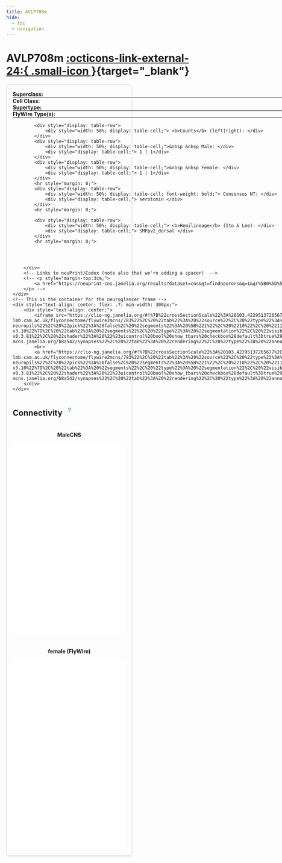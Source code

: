 ```yaml
---
title: AVLP708m
hide:
  - toc
  - navigation
---
```


<!-- this links the font-awesome stylesheet v4 -->
<link rel="stylesheet" href="https://cdnjs.cloudflare.com/ajax/libs/font-awesome/4.7.0/css/font-awesome.min.css">

# AVLP708m [:octicons-link-external-24:{ .small-icon }]( https://neuprint-cns.janelia.org/results?dataset=cns&qt=findneurons&q=1&qr%5B0%5D%5Bcode%5D=fn&qr%5B0%5D%5Bds%5D=cns&qr%5B0%5D%5Bpm%5D%5Bdataset%5D=cns&qr%5B0%5D%5Bpm%5D%5BinputMatchAny%5D=false&qr%5B0%5D%5Bpm%5D%5BoutputMatchAny%5D=false&qr%5B0%5D%5Bpm%5D%5Ball_segments%5D=false&qr%5B0%5D%5Bpm%5D%5Benable_contains%5D=true&qr%5B0%5D%5Bpm%5D%5Bneuron_name%5D=AVLP708m&qr%5B0%5D%5BvisProps%5D%5BrowsPerPage%5D=25&tab=0 "View on NeuPrint"){target="_blank"}


<div style="display: flex; flex-wrap: wrap; justify-content: space-between; gap: 10px;">
    <div style="border: 1px solid #ddd; border-radius: 8px; padding: 16px; box-shadow: 0 2px 4px rgba(0, 0, 0, 0.1); flex: .4; min-width: 300px;">
        <div style="width: 100%; display: table;">
            <!-- These are the individual properties for the summary -->
            <div style="display: table-row">
                <div style="width: 50%; display: table-cell; font-weight: bold;"> Superclass: </div>
                <div style="display: table-cell;"> cb_intrinsic </div>
            </div>
            <hr style="margin: 0;">
            <div style="display: table-row">
                <div style="width: 50%; display: table-cell; font-weight: bold;"> Cell Class: </div>
                <div style="display: table-cell;"> None </div>
            </div>
            <div style="display: table-row">
                <div style="width: 50%; display: table-cell; font-weight: bold;"> Supertype: </div>
                <div style="display: table-cell;"> 13171 </div> <!--add link-->
            </div>
            <hr style="margin: 0;">
            <div style="display: table-row">
                <div style="width: 50%; display: table-cell; font-weight: bold;"> FlyWire Type(s): </div>
                <div style="display: table-cell;"> CL144 </div>
            </div>
            <hr style="margin: 0;">
            
            
            
            
            <div style="display: table-row">
                <div style="width: 50%; display: table-cell;"> <b>Counts</b> (left|right): </div>
            </div>
            <div style="display: table-row">
                <div style="width: 50%; display: table-cell;">&nbsp &nbsp Male: </div>
                <div style="display: table-cell;"> 1 | 1</div>
            </div>
            <div style="display: table-row">
                <div style="width: 50%; display: table-cell;">&nbsp &nbsp Female: </div>
                <div style="display: table-cell;"> 1 | 1</div>
            </div>
            <hr style="margin: 0;">
            <div style="display: table-row">
                <div style="width: 50%; display: table-cell; font-weight: bold;"> Consensus NT: </div>
                <div style="display: table-cell;"> serotonin </div>
            </div>
            <hr style="margin: 0;">
            
            <div style="display: table-row">
                <div style="width: 50%; display: table-cell;"> <b>Hemilineage</b> (Ito & Lee): </div>
                <div style="display: table-cell;"> SMPpv2_dorsal </div>
            </div>
            <hr style="margin: 0;">
            
            
            
            
        </div>
        <!-- Links to neuPrint/Codex (note also that we're adding a spacer)  -->
        <!-- <p style="margin-top:3cm;">
            <a href="https://neuprint-cns.janelia.org/results?dataset=cns&qt=findneurons&q=1&qr%5B0%5D%5Bcode%5D=fn&qr%5B0%5D%5Bds%5D=cns&qr%5B0%5D%5Bpm%5D%5Bdataset%5D=cns&qr%5B0%5D%5Bpm%5D%5BinputMatchAny%5D=false&qr%5B0%5D%5Bpm%5D%5BoutputMatchAny%5D=false&qr%5B0%5D%5Bpm%5D%5Ball_segments%5D=false&qr%5B0%5D%5Bpm%5D%5Benable_contains%5D=true&qr%5B0%5D%5Bpm%5D%5Bneuron_name%5D=AVLP708m&qr%5B0%5D%5BvisProps%5D%5BrowsPerPage%5D=25&tab=0" target="_blank">See on neuPrint</a>
        </p> -->
    </div>
    <!-- This is the container for the neuroglancer frame -->
    <div style="text-align: center; flex: .7; min-width: 300px;">
        <div style="text-align: center;">
            <iframe src="https://clio-ng.janelia.org/#!%7B%22crossSectionScale%22%3A%20103.42295137265677%2C%20%22dimensions%22%3A%20%7B%22x%22%3A%20%5B8e-09%2C%20%22m%22%5D%2C%20%22y%22%3A%20%5B8e-09%2C%20%22m%22%5D%2C%20%22z%22%3A%20%5B8e-09%2C%20%22m%22%5D%7D%2C%20%22layers%22%3A%20%5B%7B%22blend%22%3A%20%22default%22%2C%20%22name%22%3A%20%22em%22%2C%20%22shaderControls%22%3A%20%7B%7D%2C%20%22source%22%3A%20%7B%22enableDefaultSubsources%22%3A%20false%2C%20%22subsources%22%3A%20%7B%22default%22%3A%20true%7D%2C%20%22url%22%3A%20%22precomputed%3A//gs%3A//cns-full-clahe%22%7D%2C%20%22tab%22%3A%20%22source%22%2C%20%22type%22%3A%20%22image%22%7D%2C%20%7B%22name%22%3A%20%22maleCNS%22%2C%20%22segmentDefaultColor%22%3A%20%22%2300e9e7%22%2C%20%22segments%22%3A%20%5B%2213171%22%2C%20%2214350%22%5D%2C%20%22selectedAlpha%22%3A%200.14%2C%20%22source%22%3A%20%7B%22enableDefaultSubsources%22%3A%20false%2C%20%22subsources%22%3A%20%7B%22default%22%3A%20true%2C%20%22meshes%22%3A%20true%7D%2C%20%22url%22%3A%20%22dvid%3A//https%3A//emdata-mcns.janelia.org/b8a542/segmentation%3Fdvid-service%3Dhttps%3A//ngsupport-bmcp5imp6q-uk.a.run.app%22%7D%2C%20%22tab%22%3A%20%22source%22%2C%20%22toolBindings%22%3A%20%7B%22Q%22%3A%20%22selectSegments%22%7D%2C%20%22type%22%3A%20%22segmentation%22%7D%2C%20%7B%22name%22%3A%20%22female%20%28FlyWire%29%22%2C%20%22segmentDefaultColor%22%3A%20%22%23e511d0%22%2C%20%22segments%22%3A%20%5B%22720575940639331829%22%2C%20%22720575940615950453%22%5D%2C%20%22selectedAlpha%22%3A%200.14%2C%20%22source%22%3A%20%22precomputed%3A//https%3A//flyem.mrc-lmb.cam.ac.uk/flyconnectome/flywire2mcns/783%22%2C%20%22tab%22%3A%20%22source%22%2C%20%22type%22%3A%20%22segmentation%22%7D%2C%20%7B%22colorSeed%22%3A%201336242844%2C%20%22meshSilhouetteRendering%22%3A%207%2C%20%22name%22%3A%20%22brain-neuropil-shell%22%2C%20%22pick%22%3A%20false%2C%20%22saturation%22%3A%200%2C%20%22segmentDefaultColor%22%3A%20%22%23ffffff%22%2C%20%22segments%22%3A%20%5B%221%22%2C%20%222%22%2C%20%223%22%5D%2C%20%22selectedAlpha%22%3A%200%2C%20%22source%22%3A%20%7B%22enableDefaultSubsources%22%3A%20false%2C%20%22subsources%22%3A%20%7B%22default%22%3A%20true%2C%20%22mesh%22%3A%20true%2C%20%22properties%22%3A%20true%7D%2C%20%22url%22%3A%20%22precomputed%3A//gs%3A//flyem-cns-roi-7c971aa681da83f9a074a1f0e8ef60f4/fullbrain-major-shells%22%7D%2C%20%22tab%22%3A%20%22rendering%22%2C%20%22type%22%3A%20%22segmentation%22%7D%2C%20%7B%22colorSeed%22%3A%201336242844%2C%20%22meshSilhouetteRendering%22%3A%207%2C%20%22name%22%3A%20%22vnc-neuropil-shell%22%2C%20%22pick%22%3A%20false%2C%20%22saturation%22%3A%200%2C%20%22segmentDefaultColor%22%3A%20%22%23ffffff%22%2C%20%22segments%22%3A%20%5B%221%22%5D%2C%20%22selectedAlpha%22%3A%200%2C%20%22source%22%3A%20%7B%22enableDefaultSubsources%22%3A%20false%2C%20%22subsources%22%3A%20%7B%22default%22%3A%20true%2C%20%22mesh%22%3A%20true%2C%20%22properties%22%3A%20true%7D%2C%20%22url%22%3A%20%22precomputed%3A//gs%3A//flyem-cns-roi-7c971aa681da83f9a074a1f0e8ef60f4/vnc-neuropil-shell%22%7D%2C%20%22tab%22%3A%20%22rendering%22%2C%20%22type%22%3A%20%22segmentation%22%7D%2C%20%7B%22meshSilhouetteRendering%22%3A%204%2C%20%22name%22%3A%20%22brain-neuropils%22%2C%20%22pick%22%3A%20false%2C%20%22segments%22%3A%20%5B%221%22%2C%20%2210%22%2C%20%2211%22%2C%20%2212%22%2C%20%2213%22%2C%20%2214%22%2C%20%2215%22%2C%20%2216%22%2C%20%2217%22%2C%20%2218%22%2C%20%2219%22%2C%20%222%22%2C%20%2220%22%2C%20%2221%22%2C%20%2222%22%2C%20%2223%22%2C%20%2224%22%2C%20%2225%22%2C%20%2226%22%2C%20%2227%22%2C%20%2228%22%2C%20%2229%22%2C%20%223%22%2C%20%2230%22%2C%20%2231%22%2C%20%2232%22%2C%20%2233%22%2C%20%2234%22%2C%20%2235%22%2C%20%2236%22%2C%20%2237%22%2C%20%2238%22%2C%20%2239%22%2C%20%224%22%2C%20%2240%22%2C%20%2241%22%2C%20%2242%22%2C%20%2243%22%2C%20%2244%22%2C%20%2245%22%2C%20%2246%22%2C%20%2247%22%2C%20%2248%22%2C%20%2249%22%2C%20%225%22%2C%20%2250%22%2C%20%2251%22%2C%20%2252%22%2C%20%2253%22%2C%20%2254%22%2C%20%2255%22%2C%20%2256%22%2C%20%2257%22%2C%20%2258%22%2C%20%2259%22%2C%20%226%22%2C%20%2260%22%2C%20%2261%22%2C%20%2262%22%2C%20%2263%22%2C%20%2264%22%2C%20%2265%22%2C%20%2266%22%2C%20%2267%22%2C%20%2268%22%2C%20%2269%22%2C%20%227%22%2C%20%2270%22%2C%20%2271%22%2C%20%2272%22%2C%20%2273%22%2C%20%2274%22%2C%20%2275%22%2C%20%2276%22%2C%20%2277%22%2C%20%2278%22%2C%20%2279%22%2C%20%228%22%2C%20%2280%22%2C%20%2281%22%2C%20%2282%22%2C%20%2283%22%2C%20%2284%22%2C%20%2285%22%2C%20%2286%22%2C%20%229%22%2C%20%2293%22%2C%20%2294%22%2C%20%2295%22%2C%20%2296%22%5D%2C%20%22selectedAlpha%22%3A%200%2C%20%22source%22%3A%20%7B%22enableDefaultSubsources%22%3A%20false%2C%20%22subsources%22%3A%20%7B%22default%22%3A%20true%2C%20%22mesh%22%3A%20true%2C%20%22properties%22%3A%20true%7D%2C%20%22url%22%3A%20%22precomputed%3A//gs%3A//flyem-cns-roi-7c971aa681da83f9a074a1f0e8ef60f4/fullbrain-roi-v3.10%22%7D%2C%20%22tab%22%3A%20%22segments%22%2C%20%22type%22%3A%20%22segmentation%22%2C%20%22visible%22%3A%20false%7D%2C%20%7B%22meshSilhouetteRendering%22%3A%204%2C%20%22name%22%3A%20%22vnc-neuropils%22%2C%20%22pick%22%3A%20false%2C%20%22segments%22%3A%20%5B%2210%22%2C%20%2211%22%2C%20%2212%22%2C%20%2213%22%2C%20%2214%22%2C%20%2215%22%2C%20%2216%22%2C%20%2217%22%2C%20%2218%22%2C%20%2219%22%2C%20%2220%22%2C%20%2221%22%2C%20%2222%22%2C%20%2223%22%2C%20%2224%22%2C%20%2225%22%2C%20%2226%22%2C%20%2227%22%2C%20%224%22%2C%20%225%22%2C%20%226%22%2C%20%227%22%2C%20%228%22%2C%20%229%22%5D%2C%20%22selectedAlpha%22%3A%200%2C%20%22source%22%3A%20%7B%22enableDefaultSubsources%22%3A%20false%2C%20%22subsources%22%3A%20%7B%22default%22%3A%20true%2C%20%22mesh%22%3A%20true%2C%20%22properties%22%3A%20true%7D%2C%20%22url%22%3A%20%22precomputed%3A//gs%3A//flyem-cns-roi-7c971aa681da83f9a074a1f0e8ef60f4/malecns-vnc-neuropil-roi-v0%22%7D%2C%20%22tab%22%3A%20%22segments%22%2C%20%22type%22%3A%20%22segmentation%22%2C%20%22visible%22%3A%20false%7D%2C%20%7B%22filterBySegmentation%22%3A%20%5B%22segments%22%5D%2C%20%22linkedSegmentationLayer%22%3A%20%7B%22segments%22%3A%20%22maleCNS%22%7D%2C%20%22name%22%3A%20%22synapses-v0.3.81%22%2C%20%22shader%22%3A%20%22%23uicontrol%20bool%20show_tbars%20checkbox%28default%3Dtrue%29%5Cn%23uicontrol%20bool%20show_psds%20checkbox%28default%3Dtrue%29%5Cn%23uicontrol%20float%20confidence_threshold%20slider%28min%3D0.0%2C%20max%3D1.0%2C%20step%3D0.1%2C%20default%3D0.5%29%5Cn%5Cn%23uicontrol%20float%20radius%20slider%28min%3D3%2C%20max%3D20%2C%20step%3D1%2C%20default%3D5%29%5Cn%23uicontrol%20float%20opacity%20slider%28min%3D0%2C%20max%3D1%2C%20step%3D0.1%2C%20default%3D1%29%5Cn%23uicontrol%20float%20opacity3D%20slider%28min%3D0%2C%20max%3D1%2C%20step%3D0.1%2C%20default%3D1%29%5Cn%23uicontrol%20vec3%20tbar_color%20color%28default%3D%5C%22%23FFFF00%5C%22%29%5Cn%23uicontrol%20vec3%20psd_color%20color%28default%3D%5C%22%23808080%5C%22%29%5Cn%5Cnvoid%20main%28%29%20%7B%5Cn%20%20if%20%28prop_confidence%28%29%20%3C%20confidence_threshold%29%20%7B%5Cn%20%20%20%20%20%20discard%3B%5Cn%20%20%7D%5Cn%5Cn%20%20setPointMarkerSize%28radius%29%3B%5Cn%20%20float%20final_opacity%20%3D%20PROJECTION_VIEW%20%3F%20opacity3D%20%3A%20opacity%3B%5Cn%20%20setPointMarkerBorderColor%28vec4%280%2C%200%2C%200%2C%20final_opacity%29%29%3B%5Cn%5Cn%20%20if%20%28prop_rendering_attribute%28%29%20%3D%3D%204%29%20%7B%5Cn%20%20%20%20if%20%28%21show_tbars%29%5Cn%20%20%20%20%20%20discard%3B%5Cn%20%20%20%20setColor%28vec4%28tbar_color%2C%20final_opacity%29%29%3B%5Cn%20%20%7D%20else%20if%20%28prop_rendering_attribute%28%29%20%3D%3D%205%29%20%7B%5Cn%20%20%20%20if%20%28%21show_psds%29%5Cn%20%20%20%20%20%20discard%3B%5Cn%20%20%20%20setColor%28vec4%28psd_color%2C%20final_opacity%29%29%3B%5Cn%20%20%7D%20else%20%7B%5Cn%20%20%20%20setColor%28vec4%28defaultColor%28%29%2C%20final_opacity%29%29%3B%5Cn%20%20%7D%5Cn%7D%5Cn%22%2C%20%22source%22%3A%20%22dvid%3A//https%3A//emdata-mcns.janelia.org/b8a542/synapses%22%2C%20%22tab%22%3A%20%22rendering%22%2C%20%22type%22%3A%20%22annotation%22%2C%20%22visible%22%3A%20false%7D%5D%2C%20%22layout%22%3A%20%223d%22%2C%20%22position%22%3A%20%5B49318.5%2C%2027318.5%2C%2031583.5%5D%2C%20%22projectionScale%22%3A%2059240.674328068664%2C%20%22selectedLayer%22%3A%20%7B%22layer%22%3A%20%22female%20%28FlyWire%29%22%7D%2C%20%22showAxisLines%22%3A%20false%2C%20%22showSlices%22%3A%20false%2C%20%22title%22%3A%20%22CNS-v0.3.81%22%7D" width="100%" height="500px" style="border:none;"></iframe>
            <br>
            <a href="https://clio-ng.janelia.org/#!%7B%22crossSectionScale%22%3A%20103.42295137265677%2C%20%22dimensions%22%3A%20%7B%22x%22%3A%20%5B8e-09%2C%20%22m%22%5D%2C%20%22y%22%3A%20%5B8e-09%2C%20%22m%22%5D%2C%20%22z%22%3A%20%5B8e-09%2C%20%22m%22%5D%7D%2C%20%22layers%22%3A%20%5B%7B%22blend%22%3A%20%22default%22%2C%20%22name%22%3A%20%22em%22%2C%20%22shaderControls%22%3A%20%7B%7D%2C%20%22source%22%3A%20%7B%22enableDefaultSubsources%22%3A%20false%2C%20%22subsources%22%3A%20%7B%22default%22%3A%20true%7D%2C%20%22url%22%3A%20%22precomputed%3A//gs%3A//cns-full-clahe%22%7D%2C%20%22tab%22%3A%20%22source%22%2C%20%22type%22%3A%20%22image%22%7D%2C%20%7B%22name%22%3A%20%22maleCNS%22%2C%20%22segmentDefaultColor%22%3A%20%22%2300e9e7%22%2C%20%22segments%22%3A%20%5B%2213171%22%2C%20%2214350%22%5D%2C%20%22selectedAlpha%22%3A%200.14%2C%20%22source%22%3A%20%7B%22enableDefaultSubsources%22%3A%20false%2C%20%22subsources%22%3A%20%7B%22default%22%3A%20true%2C%20%22meshes%22%3A%20true%7D%2C%20%22url%22%3A%20%22dvid%3A//https%3A//emdata-mcns.janelia.org/b8a542/segmentation%3Fdvid-service%3Dhttps%3A//ngsupport-bmcp5imp6q-uk.a.run.app%22%7D%2C%20%22tab%22%3A%20%22source%22%2C%20%22toolBindings%22%3A%20%7B%22Q%22%3A%20%22selectSegments%22%7D%2C%20%22type%22%3A%20%22segmentation%22%7D%2C%20%7B%22name%22%3A%20%22female%20%28FlyWire%29%22%2C%20%22segmentDefaultColor%22%3A%20%22%23e511d0%22%2C%20%22segments%22%3A%20%5B%22720575940639331829%22%2C%20%22720575940615950453%22%5D%2C%20%22selectedAlpha%22%3A%200.14%2C%20%22source%22%3A%20%22precomputed%3A//https%3A//flyem.mrc-lmb.cam.ac.uk/flyconnectome/flywire2mcns/783%22%2C%20%22tab%22%3A%20%22source%22%2C%20%22type%22%3A%20%22segmentation%22%7D%2C%20%7B%22colorSeed%22%3A%201336242844%2C%20%22meshSilhouetteRendering%22%3A%207%2C%20%22name%22%3A%20%22brain-neuropil-shell%22%2C%20%22pick%22%3A%20false%2C%20%22saturation%22%3A%200%2C%20%22segmentDefaultColor%22%3A%20%22%23ffffff%22%2C%20%22segments%22%3A%20%5B%221%22%2C%20%222%22%2C%20%223%22%5D%2C%20%22selectedAlpha%22%3A%200%2C%20%22source%22%3A%20%7B%22enableDefaultSubsources%22%3A%20false%2C%20%22subsources%22%3A%20%7B%22default%22%3A%20true%2C%20%22mesh%22%3A%20true%2C%20%22properties%22%3A%20true%7D%2C%20%22url%22%3A%20%22precomputed%3A//gs%3A//flyem-cns-roi-7c971aa681da83f9a074a1f0e8ef60f4/fullbrain-major-shells%22%7D%2C%20%22tab%22%3A%20%22rendering%22%2C%20%22type%22%3A%20%22segmentation%22%7D%2C%20%7B%22colorSeed%22%3A%201336242844%2C%20%22meshSilhouetteRendering%22%3A%207%2C%20%22name%22%3A%20%22vnc-neuropil-shell%22%2C%20%22pick%22%3A%20false%2C%20%22saturation%22%3A%200%2C%20%22segmentDefaultColor%22%3A%20%22%23ffffff%22%2C%20%22segments%22%3A%20%5B%221%22%5D%2C%20%22selectedAlpha%22%3A%200%2C%20%22source%22%3A%20%7B%22enableDefaultSubsources%22%3A%20false%2C%20%22subsources%22%3A%20%7B%22default%22%3A%20true%2C%20%22mesh%22%3A%20true%2C%20%22properties%22%3A%20true%7D%2C%20%22url%22%3A%20%22precomputed%3A//gs%3A//flyem-cns-roi-7c971aa681da83f9a074a1f0e8ef60f4/vnc-neuropil-shell%22%7D%2C%20%22tab%22%3A%20%22rendering%22%2C%20%22type%22%3A%20%22segmentation%22%7D%2C%20%7B%22meshSilhouetteRendering%22%3A%204%2C%20%22name%22%3A%20%22brain-neuropils%22%2C%20%22pick%22%3A%20false%2C%20%22segments%22%3A%20%5B%221%22%2C%20%2210%22%2C%20%2211%22%2C%20%2212%22%2C%20%2213%22%2C%20%2214%22%2C%20%2215%22%2C%20%2216%22%2C%20%2217%22%2C%20%2218%22%2C%20%2219%22%2C%20%222%22%2C%20%2220%22%2C%20%2221%22%2C%20%2222%22%2C%20%2223%22%2C%20%2224%22%2C%20%2225%22%2C%20%2226%22%2C%20%2227%22%2C%20%2228%22%2C%20%2229%22%2C%20%223%22%2C%20%2230%22%2C%20%2231%22%2C%20%2232%22%2C%20%2233%22%2C%20%2234%22%2C%20%2235%22%2C%20%2236%22%2C%20%2237%22%2C%20%2238%22%2C%20%2239%22%2C%20%224%22%2C%20%2240%22%2C%20%2241%22%2C%20%2242%22%2C%20%2243%22%2C%20%2244%22%2C%20%2245%22%2C%20%2246%22%2C%20%2247%22%2C%20%2248%22%2C%20%2249%22%2C%20%225%22%2C%20%2250%22%2C%20%2251%22%2C%20%2252%22%2C%20%2253%22%2C%20%2254%22%2C%20%2255%22%2C%20%2256%22%2C%20%2257%22%2C%20%2258%22%2C%20%2259%22%2C%20%226%22%2C%20%2260%22%2C%20%2261%22%2C%20%2262%22%2C%20%2263%22%2C%20%2264%22%2C%20%2265%22%2C%20%2266%22%2C%20%2267%22%2C%20%2268%22%2C%20%2269%22%2C%20%227%22%2C%20%2270%22%2C%20%2271%22%2C%20%2272%22%2C%20%2273%22%2C%20%2274%22%2C%20%2275%22%2C%20%2276%22%2C%20%2277%22%2C%20%2278%22%2C%20%2279%22%2C%20%228%22%2C%20%2280%22%2C%20%2281%22%2C%20%2282%22%2C%20%2283%22%2C%20%2284%22%2C%20%2285%22%2C%20%2286%22%2C%20%229%22%2C%20%2293%22%2C%20%2294%22%2C%20%2295%22%2C%20%2296%22%5D%2C%20%22selectedAlpha%22%3A%200%2C%20%22source%22%3A%20%7B%22enableDefaultSubsources%22%3A%20false%2C%20%22subsources%22%3A%20%7B%22default%22%3A%20true%2C%20%22mesh%22%3A%20true%2C%20%22properties%22%3A%20true%7D%2C%20%22url%22%3A%20%22precomputed%3A//gs%3A//flyem-cns-roi-7c971aa681da83f9a074a1f0e8ef60f4/fullbrain-roi-v3.10%22%7D%2C%20%22tab%22%3A%20%22segments%22%2C%20%22type%22%3A%20%22segmentation%22%2C%20%22visible%22%3A%20false%7D%2C%20%7B%22meshSilhouetteRendering%22%3A%204%2C%20%22name%22%3A%20%22vnc-neuropils%22%2C%20%22pick%22%3A%20false%2C%20%22segments%22%3A%20%5B%2210%22%2C%20%2211%22%2C%20%2212%22%2C%20%2213%22%2C%20%2214%22%2C%20%2215%22%2C%20%2216%22%2C%20%2217%22%2C%20%2218%22%2C%20%2219%22%2C%20%2220%22%2C%20%2221%22%2C%20%2222%22%2C%20%2223%22%2C%20%2224%22%2C%20%2225%22%2C%20%2226%22%2C%20%2227%22%2C%20%224%22%2C%20%225%22%2C%20%226%22%2C%20%227%22%2C%20%228%22%2C%20%229%22%5D%2C%20%22selectedAlpha%22%3A%200%2C%20%22source%22%3A%20%7B%22enableDefaultSubsources%22%3A%20false%2C%20%22subsources%22%3A%20%7B%22default%22%3A%20true%2C%20%22mesh%22%3A%20true%2C%20%22properties%22%3A%20true%7D%2C%20%22url%22%3A%20%22precomputed%3A//gs%3A//flyem-cns-roi-7c971aa681da83f9a074a1f0e8ef60f4/malecns-vnc-neuropil-roi-v0%22%7D%2C%20%22tab%22%3A%20%22segments%22%2C%20%22type%22%3A%20%22segmentation%22%2C%20%22visible%22%3A%20false%7D%2C%20%7B%22filterBySegmentation%22%3A%20%5B%22segments%22%5D%2C%20%22linkedSegmentationLayer%22%3A%20%7B%22segments%22%3A%20%22maleCNS%22%7D%2C%20%22name%22%3A%20%22synapses-v0.3.81%22%2C%20%22shader%22%3A%20%22%23uicontrol%20bool%20show_tbars%20checkbox%28default%3Dtrue%29%5Cn%23uicontrol%20bool%20show_psds%20checkbox%28default%3Dtrue%29%5Cn%23uicontrol%20float%20confidence_threshold%20slider%28min%3D0.0%2C%20max%3D1.0%2C%20step%3D0.1%2C%20default%3D0.5%29%5Cn%5Cn%23uicontrol%20float%20radius%20slider%28min%3D3%2C%20max%3D20%2C%20step%3D1%2C%20default%3D5%29%5Cn%23uicontrol%20float%20opacity%20slider%28min%3D0%2C%20max%3D1%2C%20step%3D0.1%2C%20default%3D1%29%5Cn%23uicontrol%20float%20opacity3D%20slider%28min%3D0%2C%20max%3D1%2C%20step%3D0.1%2C%20default%3D1%29%5Cn%23uicontrol%20vec3%20tbar_color%20color%28default%3D%5C%22%23FFFF00%5C%22%29%5Cn%23uicontrol%20vec3%20psd_color%20color%28default%3D%5C%22%23808080%5C%22%29%5Cn%5Cnvoid%20main%28%29%20%7B%5Cn%20%20if%20%28prop_confidence%28%29%20%3C%20confidence_threshold%29%20%7B%5Cn%20%20%20%20%20%20discard%3B%5Cn%20%20%7D%5Cn%5Cn%20%20setPointMarkerSize%28radius%29%3B%5Cn%20%20float%20final_opacity%20%3D%20PROJECTION_VIEW%20%3F%20opacity3D%20%3A%20opacity%3B%5Cn%20%20setPointMarkerBorderColor%28vec4%280%2C%200%2C%200%2C%20final_opacity%29%29%3B%5Cn%5Cn%20%20if%20%28prop_rendering_attribute%28%29%20%3D%3D%204%29%20%7B%5Cn%20%20%20%20if%20%28%21show_tbars%29%5Cn%20%20%20%20%20%20discard%3B%5Cn%20%20%20%20setColor%28vec4%28tbar_color%2C%20final_opacity%29%29%3B%5Cn%20%20%7D%20else%20if%20%28prop_rendering_attribute%28%29%20%3D%3D%205%29%20%7B%5Cn%20%20%20%20if%20%28%21show_psds%29%5Cn%20%20%20%20%20%20discard%3B%5Cn%20%20%20%20setColor%28vec4%28psd_color%2C%20final_opacity%29%29%3B%5Cn%20%20%7D%20else%20%7B%5Cn%20%20%20%20setColor%28vec4%28defaultColor%28%29%2C%20final_opacity%29%29%3B%5Cn%20%20%7D%5Cn%7D%5Cn%22%2C%20%22source%22%3A%20%22dvid%3A//https%3A//emdata-mcns.janelia.org/b8a542/synapses%22%2C%20%22tab%22%3A%20%22rendering%22%2C%20%22type%22%3A%20%22annotation%22%2C%20%22visible%22%3A%20false%7D%5D%2C%20%22layout%22%3A%20%223d%22%2C%20%22position%22%3A%20%5B49318.5%2C%2027318.5%2C%2031583.5%5D%2C%20%22projectionScale%22%3A%2059240.674328068664%2C%20%22selectedLayer%22%3A%20%7B%22layer%22%3A%20%22female%20%28FlyWire%29%22%7D%2C%20%22showAxisLines%22%3A%20false%2C%20%22showSlices%22%3A%20false%2C%20%22title%22%3A%20%22CNS-v0.3.81%22%7D" target="_blank">Open in new tab</a>
        </div>
    </div>
</div>

<div style="display: flex; align-items: center; gap: 8px;">
    <h2>Connectivity</h2>
    <div style="position: relative; display: inline-block;">
        <button style="background-color: transparent; border: none; cursor: pointer; font-size: 16px; color: #0078D4;">&#x3F;</button>
        <div style="visibility: hidden; width: 200px; background-color: #f9f9f9; color: #333; text-align: center; border-radius: 6px; padding: 8px; position: absolute; z-index: 1; bottom: 125%; left: 50%; transform: translateX(-50%); box-shadow: 0px 4px 8px rgba(0, 0, 0, 0.1);">
            The graphs below show the 5 strongest up- and downstream partners for AVLP708m. Click on the link icons to view the full connectivity in neuPrint.
            <div style="position: absolute; top: 100%; left: 50%; margin-left: -5px; border-width: 5px; border-style: solid; border-color: #f9f9f9 transparent transparent transparent;"></div>
        </div>
    </div>
</div>

<script>
    document.querySelectorAll('button').forEach(button => {
        button.addEventListener('mouseover', function() {
            this.nextElementSibling.style.visibility = 'visible';
        });
        button.addEventListener('mouseout', function() {
            this.nextElementSibling.style.visibility = 'hidden';
        });
    });
</script>

<div style="display: flex; flex-wrap: wrap; justify-content: space-between; gap: 20px;">
    <div style="flex: 1; min-width: 300px; text-align: center;">
        <h4>MaleCNS<a href="https://neuprint-cns.janelia.org/results?dataset=cns&qt=simpleconnection&q=1&qr%5B0%5D%5Bcode%5D=sc&qr%5B0%5D%5Bds%5D=cns&qr%5B0%5D%5Bpm%5D%5Bdataset%5D=cns&qr%5B0%5D%5Bpm%5D%5Benable_contains%5D=true&qr%5B0%5D%5Bpm%5D%5Bneuron_name%5D=AVLP708m&qr%5B0%5D%5Bpm%5D%5Bfind_inputs%5D=false&qr%5B0%5D%5BvisProps%5D%5BpaginateExpansion%5D=true&tab=0" target="_blank"> <i class="fa fa-external-link"></i></a></h4>
        <embed type="text/html" src="../graphs/AVLP708m_mcns.html" width="100%" height="500px" style="border:none;"></embed>
    </div>
    <div style="flex: 1; min-width: 300px; text-align: center;">
        <h4>female (FlyWire)</h4>
        <embed type="text/html" src="../graphs/AVLP708m_fw.html" width="100%" height="500px" style="border:none;"></embed>
    </div>
</div>


